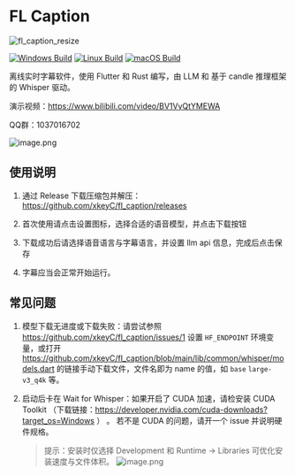 
# FL Caption
![fl_caption_resize](https://github.com/user-attachments/assets/1662d23c-0d58-413e-b57f-d16b92452f36)


[![Windows Build](https://github.com/xkeyC/fl_caption/actions/workflows/windows_build.yml/badge.svg)](https://github.com/xkeyC/fl_caption/actions/workflows/windows_build.yml)
[![Linux Build](https://github.com/xkeyC/fl_caption/actions/workflows/linux_build.yml/badge.svg)](https://github.com/xkeyC/fl_caption/actions/workflows/linux_build.yml)
[![macOS Build](https://github.com/xkeyC/fl_caption/actions/workflows/macos_build.yml/badge.svg)](https://github.com/xkeyC/fl_caption/actions/workflows/macos_build.yml)

离线实时字幕软件，使用 Flutter 和 Rust 编写，由 LLM 和 基于 candle 推理框架的 Whisper 驱动。

演示视频：https://www.bilibili.com/video/BV1VyQtYMEWA

QQ群：1037016702

![image.png](https://s2.loli.net/2025/03/15/5PbgI1WYapKt4jR.png)


## 使用说明

1. 通过 Release 下载压缩包并解压：https://github.com/xkeyC/fl_caption/releases

2. 首次使用请点击设置图标，选择合适的语音模型，并点击下载按钮

3. 下载成功后请选择语音语言与字幕语言，并设置 llm api 信息，完成后点击保存

4. 字幕应当会正常开始运行。

## 常见问题

1. 模型下载无进度或下载失败：请尝试参照 https://github.com/xkeyC/fl_caption/issues/1 设置 `HF_ENDPOINT` 环境变量，或打开 https://github.com/xkeyC/fl_caption/blob/main/lib/common/whisper/models.dart 的链接手动下载文件，文件名即为 name 的值，如 `base` `large-v3_q4k` 等。

2. 启动后卡在 Wait for Whisper：如果开启了 CUDA 加速，请检安装 CUDA Toolkit （下载链接：https://developer.nvidia.com/cuda-downloads?target_os=Windows ） 。 若不是 CUDA 的问题，请开一个 issue 并说明硬件规格。
    > 提示：安装时仅选择 Development 和 Runtime -> Libraries 可优化安装速度与文件体积。
    ![image.png](https://s2.loli.net/2025/03/16/dZiXMquhF1YDj2U.png)

